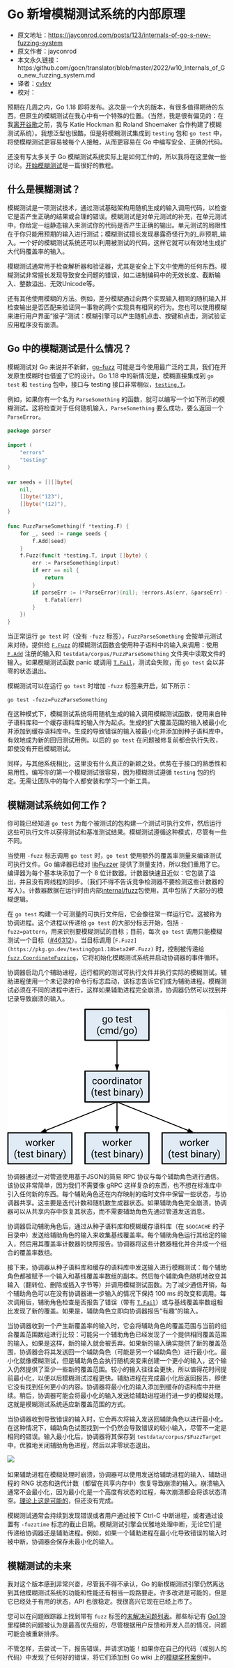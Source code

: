 # Go 新增模糊测试系统的内部原理

- 原文地址：https://jayconrod.com/posts/123/internals-of-go-s-new-fuzzing-system
- 原文作者：jayconrod
- 本文永久链接：https:/github.com/gocn/translator/blob/master/2022/w10_Internals_of_Go_new_fuzzing_system.md
- 译者：[cvley](https://github.com/cvley)
- 校对：[](https://github.com/)

预期在几周之内，Go 1.18 即将发布。这次是一个大的版本，有很多值得期待的东西，但原生的模糊测试在我心中有一个特殊的位置。（当然，我是很有偏见的：在我[离开谷歌](https://jayconrod.com/posts/122/leaving-google)之前，我与 Katie Hockman 和 Roland Shoemaker 合作构建了模糊测试系统）。我想泛型也很酷，但是将模糊测试集成到 `testing` 包和 `go test` 中，将使模糊测试更容易被每个人接触，从而更容易在 Go 中编写安全、正确的代码。

还没有写太多关于 Go 模糊测试系统实际上是如何工作的，所以我将在这里做一些讨论。[开始模糊测试](https://go.dev/doc/tutorial/fuzz)是一篇很好的教程。

## 什么是模糊测试？

模糊测试是一项测试技术，通过测试基础架构用随机生成的输入调用代码，以检查它是否产生正确的结果或合理的错误。模糊测试是对单元测试的补充，在单元测试中，你给定一组静态输入来测试你的代码是否产生正确的输出。单元测试的局限性在于你只能用预期的输入进行测试；模糊测试擅长发现暴露奇怪行为的_非预期_输入。一个好的模糊测试系统还可以利用被测试的代码，这样它就可以有效地生成扩大代码覆盖率的输入。

模糊测试通常用于检查解析器和验证器，尤其是安全上下文中使用的任何东西。模糊测试非常擅长发现导致安全问题的错误，如二进制编码中的无效长度、截断输入、整数溢出、无效Unicode等。

还有其他使用模糊的方法。例如，差分模糊通过向两个实现输入相同的随机输入并检查输出是否匹配来验证同一事物的两个实现具有相同的行为。您也可以使用模糊来进行用户界面“猴子”测试：模糊引擎可以产生随机点击、按键和点击，测试验证应用程序没有崩溃。

## Go 中的模糊测试是什么情况？

模糊测试对 Go 来说并不新鲜，[go-fuzz](https://github.com/dvyukov/go-fuzz) 可能是当今使用最广泛的工具，我们在开发原生模糊时也借鉴了它的设计。Go 1.18 中的新情况是，模糊直接集成到 `go test` 和 `testing` 包中，接口与 testing 接口非常相似，[`testing.T`](https://pkg.go.dev/testing@go1.18beta2#T)。

例如，如果你有一个名为 `ParseSomething` 的函数，就可以编写一个如下所示的模糊测试。这将检查对于任何随机输入，`ParseSomething` 要么成功，要么返回一个 `ParseError`。

```Go
package parser

import (
    "errors"
    "testing"
)

var seeds = [][]byte{
    nil,
    []byte("123"),
    []byte("(12)"),
}

func FuzzParseSomething(f *testing.F) {
    for _, seed := range seeds {
        f.Add(seed)
    }
    f.Fuzz(func(t *testing.T, input []byte) {
        err := ParseSomething(input)
        if err == nil {
            return
        }
        if parseErr := (*ParseError)(nil); !errors.As(err, &parseErr) {
            t.Fatal(err)
        }
    })
}
```

当正常运行 `go test` 时（没有 `-fuzz` 标签），`FuzzParseSomething` 会按单元测试来对待。提供给 [`F.Fuzz`](https://pkg.go.dev/testing@go1.18beta2#F.Fuzz) 的模糊测试函数会使用种子语料中的输入来调用：使用 [`F.Add`](https://pkg.go.dev/testing@go1.18beta2#F.Add) 注册的输入和 `testdata/corpus/FuzzParseSomething` 文件夹中读取文件的输入。如果模糊测试函数 panic 或调用 [`T.Fail`](https://pkg.go.dev/testing@go1.18beta2#T.Fail)，测试会失败，而 `go test` 会以非零的状态退出。

模糊测试可以在运行 `go test` 时增加 `-fuzz` 标签来开启，如下所示：

```
go test -fuzz=FuzzParseSomething
```

在这种模式下，模糊测试系统将用随机生成的输入调用模糊测试函数，使用来自种子语料库和一个缓存语料库的输入作为起点。生成的扩大覆盖范围的输入被最小化并添加到缓存语料库中。生成的导致错误的输入被最小化并添加到种子语料库中，有效地成为新的回归测试用例。以后的 `go test` 在问题被修复前都会执行失败，即使没有开启模糊测试。

同样，与其他系统相比，这里没有什么真正的新颖之处。优势在于接口的熟悉性和易用性。编写你的第一个模糊测试很容易，因为模糊测试遵循 `testing` 包的约定。无需让团队中的每个人都安装和学习一个新工具。

## 模糊测试系统如何工作？

你可能已经知道 `go test` 为每个被测试的包构建一个测试可执行文件，然后运行这些可执行文件以获得测试和基准测试结果。模糊测试遵循这种模式，尽管有一些不同。

当使用 `-fuzz` 标志调用 `go test` 时，`go test` 使用额外的覆盖率测量来编译测试可执行文件。Go 编译器已经对 [libFuzzer](https://llvm.org/docs/LibFuzzer.html) 提供了测量支持，所以我们重用了它。编译器为每个基本块添加了一个 8 位计数器。计数器快速且近似：它包装了溢出，并且没有跨线程的同步。（我们不得不告诉竞争检测器不要检测这些计数器的写入）。计数器数据在运行时由内部[internal/fuzz](https://pkg.go.dev/internal/fuzz)包使用，其中包括了大部分的模糊逻辑。

在 `go test` 构建一个可测量的可执行文件后，它会像往常一样运行它。这被称为协调进程。这个进程以传递给 `go test` 的大部分标志开始，包括 `-fuzz=pattern`，用来识别要模糊测试的目标；目前，每次 `go test` 调用只能模糊测试一个目标（[#46312](https://github.com/golang/go/issues/46312)）。当目标调用 [`F.Fuzz](https://pkg.go.dev/testing@go1.18beta2#F.Fuzz)` 时，控制被传递给 [`fuzz.CoordinateFuzzing`](https://pkg.go.dev/internal/fuzz#CoordinateFuzzing)，它将初始化模糊测试系统并启动协调器的事件循环。

协调器启动几个辅助进程，运行相同的测试可执行文件并执行实际的模糊测试。辅助进程使用一个未记录的命令行标志启动，该标志告诉它们成为辅助进程。模糊测试必须在不同的进程中进行，这样如果辅助进程完全崩溃，协调器仍然可以找到并记录导致崩溃的输入。

![](../static/images/2022/w10_Internals_of_Go_new_fuzzing_system/fuzz-processes.svg)

协调器通过一对管道使用基于JSON的简易 RPC 协议与每个辅助角色进行通信。该协议非常简单，因为我们不需要像 gRPC 这样复杂的东西，也不想在标准库中引入任何新的东西。每个辅助角色还在内存映射的临时文件中保留一些状态，与协调器共享。这主要是迭代计数和随机数生成器状态。如果辅助角色完全崩溃，协调器可以从共享内存中恢复其状态，而不需要辅助角色先通过管道发送消息。

协调器启动辅助角色后，通过从种子语料库和模糊缓存语料库（在 `$GOCACHE` 的子目录中）发送给辅助角色的输入来收集基线覆盖率。每个辅助角色运行其给定的输入，然后用其覆盖率计数器的快照报告。协调器将这些计数器粗化并合并成一个组合的覆盖率数组。

接下来，协调器从种子语料库和缓存的语料库中发送输入进行模糊测试：每个辅助角色都被赋予一个输入和基线覆盖率数组的副本。然后每个辅助角色随机地改变其输入（翻转位、删除或插入字节等）并调用模糊测试函数。为了减少通信开销，每个辅助角色可以在没有协调器进一步输入的情况下保持 100 ms 的改变和调用。每次调用后，辅助角色检查是否报告了错误（带有 [`T.Fail`](https://pkg.go.dev/testing@go1.18beta2#T.Fail)）或与基线覆盖率数组相比发现了新的覆盖。如果是，辅助角色立即向协调器报告“有趣”的输入。

当协调器收到一个产生新覆盖率的输入时，它会将辅助角色的覆盖范围与当前的组合覆盖范围数组进行比较：可能另一个辅助角色已经发现了一个提供相同覆盖范围的输入。如果是这样，新的输入就会被丢弃。如果新的输入确实提供了新的覆盖范围，协调器会将其发送回一个辅助角色（可能是另一个辅助角色）进行最小化。最小化就像模糊测试，但是辅助角色会执行随机突变来创建一个更小的输入，这个输入仍然提供了至少一些新的覆盖范围。较小的输入往往会更快，所以值得花时间提前最小化，以便以后模糊测试过程更快。辅助进程在完成最小化后返回报告，即使它没有找到任何更小的内容。协调器将最小化的输入添加到缓存的语料库中并继续。稍后，协调器可能会将最小化的输入发送给辅助进程进行进一步的模糊处理。这就是模糊测试系统适应新覆盖范围的方式。

当协调器收到导致错误的输入时，它会再次将输入发送回辅助角色以进行最小化。在这种情况下，辅助角色试图找到一个仍然会导致错误的较小输入，尽管不一定是相同的错误。输入最小化后，协调器将其保存到 `testdata/corpus/$FuzzTarget` 中，优雅地关闭辅助角色进程，然后以非零状态退出。

![](https://jayconrod.com/images/fuzz-communication.svg)

如果辅助进程在模糊处理时崩溃，协调器可以使用发送给辅助进程的输入、辅助进程的 RNG 状态和迭代计数（都留在共享内存中）恢复导致崩溃的输入。崩溃输入通常不会最小化，因为最小化是一个高度有状态的过程，每次崩溃都会将该状态清空。[理论上这是可能的](https://github.com/golang/go/issues/48163)，但还没有完成。

模糊测试通常会持续到发现错误或者用户通过按下 Ctrl-C 中断进程，或者通过设置有 `-fuzztime` 标志的截止日期。模糊测试引擎会优雅地处理中断，无论它们是传递给协调器还是辅助进程。例如，如果一个辅助进程在最小化导致错误的输入时被中断，协调器会保存未最小化的输入。

## 模糊测试的未来

我对这个版本感到非常兴奋，尽管我不得不承认，Go 的新模糊测试引擎仍然离达到其他模糊测试系统的功能和性能还有相当一段路要走。许多改进是可能的，但是它已经处于有用的状态，API 也很稳定。我很高兴它现在已经上市了。

您可以在问题跟踪器上找到带有 `fuzz` 标签的[未解决问题列表](https://github.com/golang/go/issues?q=is%3Aissue+is%3Aopen+label%3Afuzz)。那些标记有 [Go1.19](https://github.com/golang/go/issues?q=is%3Aissue+is%3Aopen+label%3Afuzz+milestone%3AGo1.19) 里程碑的问题被认为是最高优先级的，尽管根据用户反馈和开发人员的情况，问题可能会被重新排序。 

不管怎样，去尝试一下，报告错误，并请求功能！如果你在自己的代码（或别人的代码）中发现了任何好的错误，将它们添加到 Go wiki 上的[模糊奖杯案例](https://github.com/golang/go/wiki/Fuzzing-trophy-case)中。
